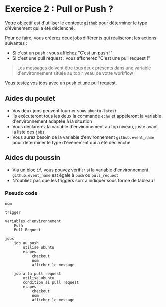 # Exercice 2 : Pull or Push ?

Votre objectif est d'utiliser le contexte `github` pour déterminer le type d'évènement qui a été déclenché.

Pour ce faire, vous créerez deux jobs différents qui réaliseront les actions suivantes :

- Si c'est un push : vous affichez "C'est un push !"
- Si c'est une pull request : vous afficherez "C'est une pull request !"

> Les messages doivent être tous deux présents dans une variable d'environnement située au top niveau de votre workflow !

Vous testez vos jobs avec un push et une pull request.

## Aides du poulet

- Vos deux jobs peuvent tourner sous `ubuntu-latest`
- Ils exécuteront tous les deux la commande `echo` et appéleront la variable d'environnement adaptée à la situation
- Vous déclarerez la variable d'environnement au top niveau, juste avant la liste des `jobs`
- Vous aurez besoin de la variable d'environnement `github.event_name` pour déterminer le type d'évènement qui a été déclenché

## Aides du poussin

- Via un bloc `if`, vous pouvez vérifier si la variable d'environnement `github.event_name` est égale à `push` ou `pull_request`
- N'oubliez pas que les triggers sont à indiquer sous forme de tableau !

### Pseudo code

```pseudocode
nom

trigger

variables d'environnement
    Push
    Pull Request

jobs
    job au push
        utilise ubuntu
        etapes
            chackout
            nom
            afficher le message
    
    job à la pull request
        utilise ubuntu
        condition si pull request
        etapes
            checkout
            nom
            afficher le message
```
